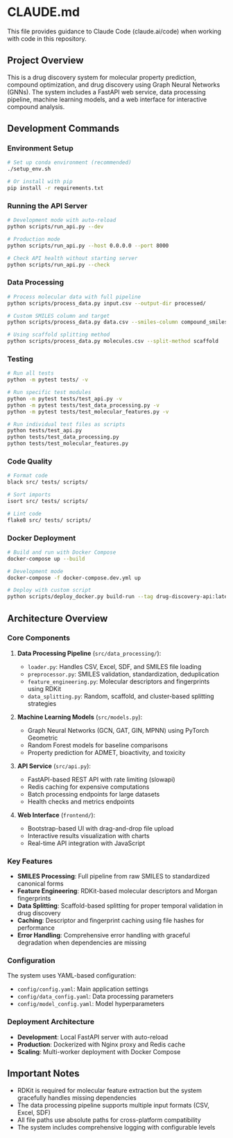# CLAUDE.md

This file provides guidance to Claude Code (claude.ai/code) when working with code in this repository.

## Project Overview

This is a drug discovery system for molecular property prediction, compound optimization, and drug discovery using Graph Neural Networks (GNNs). The system includes a FastAPI web service, data processing pipeline, machine learning models, and a web interface for interactive compound analysis.

## Development Commands

### Environment Setup
```bash
# Set up conda environment (recommended)
./setup_env.sh

# Or install with pip
pip install -r requirements.txt
```

### Running the API Server
```bash
# Development mode with auto-reload
python scripts/run_api.py --dev

# Production mode
python scripts/run_api.py --host 0.0.0.0 --port 8000

# Check API health without starting server
python scripts/run_api.py --check
```

### Data Processing
```bash
# Process molecular data with full pipeline
python scripts/process_data.py input.csv --output-dir processed/

# Custom SMILES column and target
python scripts/process_data.py data.csv --smiles-column compound_smiles --target-column activity

# Using scaffold splitting method
python scripts/process_data.py molecules.csv --split-method scaffold
```

### Testing
```bash
# Run all tests
python -m pytest tests/ -v

# Run specific test modules
python -m pytest tests/test_api.py -v
python -m pytest tests/test_data_processing.py -v
python -m pytest tests/test_molecular_features.py -v

# Run individual test files as scripts
python tests/test_api.py
python tests/test_data_processing.py
python tests/test_molecular_features.py
```

### Code Quality
```bash
# Format code
black src/ tests/ scripts/

# Sort imports
isort src/ tests/ scripts/

# Lint code
flake8 src/ tests/ scripts/
```

### Docker Deployment
```bash
# Build and run with Docker Compose
docker-compose up --build

# Development mode
docker-compose -f docker-compose.dev.yml up

# Deploy with custom script
python scripts/deploy_docker.py build-run --tag drug-discovery-api:latest
```

## Architecture Overview

### Core Components

1. **Data Processing Pipeline** (`src/data_processing/`):
   - `loader.py`: Handles CSV, Excel, SDF, and SMILES file loading
   - `preprocessor.py`: SMILES validation, standardization, deduplication
   - `feature_engineering.py`: Molecular descriptors and fingerprints using RDKit
   - `data_splitting.py`: Random, scaffold, and cluster-based splitting strategies

2. **Machine Learning Models** (`src/models.py`):
   - Graph Neural Networks (GCN, GAT, GIN, MPNN) using PyTorch Geometric
   - Random Forest models for baseline comparisons
   - Property prediction for ADMET, bioactivity, and toxicity

3. **API Service** (`src/api.py`):
   - FastAPI-based REST API with rate limiting (slowapi)
   - Redis caching for expensive computations
   - Batch processing endpoints for large datasets
   - Health checks and metrics endpoints

4. **Web Interface** (`frontend/`):
   - Bootstrap-based UI with drag-and-drop file upload
   - Interactive results visualization with charts
   - Real-time API integration with JavaScript

### Key Features

- **SMILES Processing**: Full pipeline from raw SMILES to standardized canonical forms
- **Feature Engineering**: RDKit-based molecular descriptors and Morgan fingerprints
- **Data Splitting**: Scaffold-based splitting for proper temporal validation in drug discovery
- **Caching**: Descriptor and fingerprint caching using file hashes for performance
- **Error Handling**: Comprehensive error handling with graceful degradation when dependencies are missing

### Configuration

The system uses YAML-based configuration:
- `config/config.yaml`: Main application settings
- `config/data_config.yaml`: Data processing parameters
- `config/model_config.yaml`: Model hyperparameters

### Deployment Architecture

- **Development**: Local FastAPI server with auto-reload
- **Production**: Dockerized with Nginx proxy and Redis cache
- **Scaling**: Multi-worker deployment with Docker Compose

## Important Notes

- RDKit is required for molecular feature extraction but the system gracefully handles missing dependencies
- The data processing pipeline supports multiple input formats (CSV, Excel, SDF)
- All file paths use absolute paths for cross-platform compatibility
- The system includes comprehensive logging with configurable levels